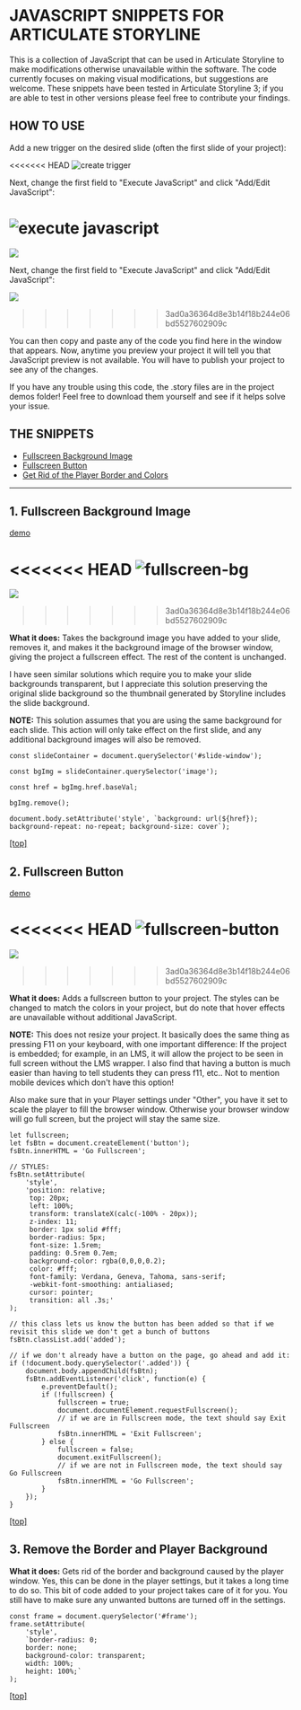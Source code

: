 # JAVASCRIPT SNIPPETS FOR ARTICULATE STORYLINE

This is a collection of JavaScript that can be used in Articulate Storyline to make modifications otherwise unavailable within the software. The code currently focuses on making visual modifications, but suggestions are welcome. These snippets have been tested in Articulate Storyline 3; if you are able to test in other versions please feel free to contribute your findings. 

## HOW TO USE 

Add a new trigger on the desired slide (often the first slide of your project):

<<<<<<< HEAD
![create trigger](./images/01.create-trigger.png)

Next, change the first field to "Execute JavaScript" and click "Add/Edit JavaScript":

![execute javascript](./images/02.execute-javascript.png)
=======
![](https://github.com/souperstition/JavaScript-Snippets-for-Articulate-Storyline/blob/master/images/01.%20create%20trigger.png?)

Next, change the first field to "Execute JavaScript" and click "Add/Edit JavaScript":

![](https://github.com/souperstition/JavaScript-Snippets-for-Articulate-Storyline/blob/master/images/02.%20execute%20javascript.png?)
>>>>>>> 3ad0a36364d8e3b14f18b244e06bd5527602909c

You can then copy and paste any of the code you find here in the window that appears. Now, anytime you preview your project it will tell you that JavaScript preview is not available. You will have to publish your project to see any of the changes.

If you have any trouble using this code, the .story files are in the project demos folder! Feel free to download them yourself and see if it helps solve your issue.

## THE SNIPPETS

- [Fullscreen Background Image](#1-fullscreen-background-image)
- [Fullscreen Button](#2-fullscreen-button)
- [Get Rid of the Player Border and Colors](#3-remove-the-border-and-player-background)

---

## 1. Fullscreen Background Image 

[demo](https://itsdani.me/sl/fullscreen-bg/story.html)

<<<<<<< HEAD
![fullscreen-bg](./images/03.fullscreen-bg.png)
=======
![](https://github.com/souperstition/JavaScript-Snippets-for-Articulate-Storyline/blob/master/images/03.%20fullscreen-bg.png?)
>>>>>>> 3ad0a36364d8e3b14f18b244e06bd5527602909c

**What it does:** Takes the background image you have added to your slide, removes it, and makes it the background image of the browser window, giving the project a fullscreen effect. The rest of the content is unchanged. 

I have seen similar solutions which require you to make your slide backgrounds transparent, but I appreciate this solution preserving the original slide background so the thumbnail generated by Storyline includes the slide background.

**NOTE:** This solution assumes that you are using the same background for each slide. This action will only take effect on the first slide, and any additional background images will also be removed.

```
const slideContainer = document.querySelector('#slide-window');

const bgImg = slideContainer.querySelector('image');

const href = bgImg.href.baseVal;

bgImg.remove();

document.body.setAttribute('style', `background: url(${href}); background-repeat: no-repeat; background-size: cover`);
```
[[top]](#javascript-snippets-for-articulate-storyline)


## 2. Fullscreen Button 

[demo](https://itsdani.me/sl/fullscreen-button/story.html)

<<<<<<< HEAD
![fullscreen-button](./images/04.go-fullscreen.png)
=======
![](https://github.com/souperstition/JavaScript-Snippets-for-Articulate-Storyline/blob/master/images/04.%20go-fullscreen.png?)
>>>>>>> 3ad0a36364d8e3b14f18b244e06bd5527602909c

**What it does:** Adds a fullscreen button to your project. The styles can be changed to match the colors in your project, but do note that hover effects are unavailable without additional JavaScript.

**NOTE:** This does not resize your project. It basically does the same thing as pressing F11 on your keyboard, with one important difference: If the project is embedded; for example, in an LMS, it will allow the project to be seen in full screen without the LMS wrapper. I also find that having a button is much easier than having to tell students they can press f11, etc.. Not to mention mobile devices which don't have this option! 

Also make sure that in your Player settings under "Other", you have it set to scale the player to fill the browser window. Otherwise your browser window will go full screen, but the project will stay the same size.

```
let fullscreen;
let fsBtn = document.createElement('button');
fsBtn.innerHTML = 'Go Fullscreen';

// STYLES: 
fsBtn.setAttribute(
	'style',
	'position: relative; 
     top: 20px; 
     left: 100%; 
     transform: translateX(calc(-100% - 20px)); 
     z-index: 11; 
     border: 1px solid #fff; 
     border-radius: 5px; 
     font-size: 1.5rem; 
     padding: 0.5rem 0.7em; 
     background-color: rgba(0,0,0,0.2); 
     color: #fff; 
     font-family: Verdana, Geneva, Tahoma, sans-serif; 
     -webkit-font-smoothing: antialiased; 
     cursor: pointer; 
     transition: all .3s;'
);

// this class lets us know the button has been added so that if we revisit this slide we don't get a bunch of buttons
fsBtn.classList.add('added'); 

// if we don't already have a button on the page, go ahead and add it:
if (!document.body.querySelector('.added')) { 
	document.body.appendChild(fsBtn); 
	fsBtn.addEventListener('click', function(e) {
		e.preventDefault();
		if (!fullscreen) {
			fullscreen = true;
			document.documentElement.requestFullscreen();
            // if we are in Fullscreen mode, the text should say Exit Fullscreen
			fsBtn.innerHTML = 'Exit Fullscreen'; 
		} else {
			fullscreen = false;
			document.exitFullscreen();
            // if we are not in Fullscreen mode, the text should say Go Fullscreen
			fsBtn.innerHTML = 'Go Fullscreen'; 
		}
	});
}

```

[[top]](#javascript-snippets-for-articulate-storyline)

## 3. Remove the Border and Player Background

**What it does:** Gets rid of the border and background caused by the player window. Yes, this can be done in the player settings, but it takes a long time to do so. This bit of code added to your project takes care of it for you. You still have to make sure any unwanted buttons are turned off in the settings.

```
const frame = document.querySelector('#frame');
frame.setAttribute(
	'style',
	`border-radius: 0;
	border: none;
	background-color: transparent;
	width: 100%;
	height: 100%;`
);
```

[[top]](#javascript-snippets-for-articulate-storyline)
